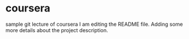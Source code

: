 # coursera
sample git lecture of coursera
I am editing the README file. Adding some more details about the project description.
